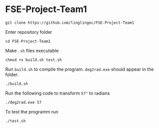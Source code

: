 # FSE-Project-Team1

```commandline
git clone https://github.com/linglingec/FSE-Project-Team1
```

Enter repository folder

```commandline
cd FSE-Project-Team1
```

Make `.sh` files executable

```
chmod +x build.sh test.sh
```

Run `build.sh` to compile the program. `deg2rad.exe` should appear in the folder. 

```commandline
./build.sh
```

Run the following code to transform `57°` to radians

```commandline
./deg2rad.exe 57
```

To test the programm run 

```commandline
./test.sh
```
